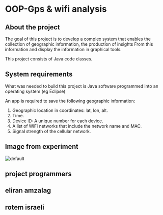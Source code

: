 # OOP-Gps & wifi analysis


About the project
-----------------------------
The goal of this project is to develop a complex system that enables the collection of geographic information, the production of insights
From this information and display the information in graphical tools.

This project consists of Java code classes.

System requirements
----------------------------
What was needed to build this project is Java software programmed into an operating system (eg Eclipse)

An app is required to save the following geographic information:
1. Geographic location in coordinates: lat, lon, alt.
2. Time.
3. Device ID: A unique number for each device.
4. A list of WiFi networks that include the network name and MAC.
5. Signal strength of the cellular network.



Image from experiment
----------------------
![default](https://user-images.githubusercontent.com/33933153/33527265-6615b688-d856-11e7-82f3-d3ee433d5d53.png)



project programmers
-----------------------------



 eliran amzalag  
 -
 rotem israeli 
 -













 
